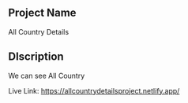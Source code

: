 ## Project Name
All Country Details
## DIscription
We can see All Country 

Live Link: https://allcountrydetailsproject.netlify.app/